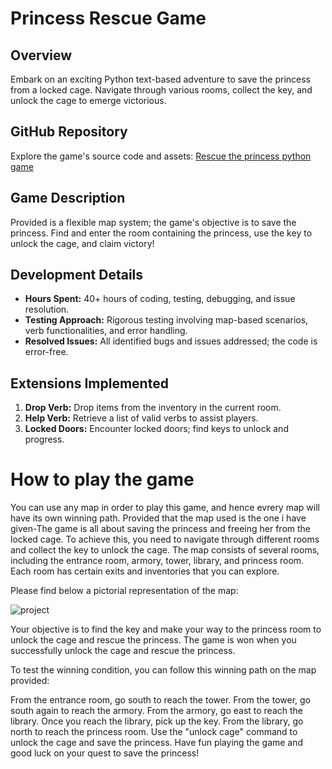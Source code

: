 # Princess Rescue Game

## Overview
Embark on an exciting Python text-based adventure to save the princess from a locked cage. Navigate through various rooms, collect the key, and unlock the cage to emerge victorious.

## GitHub Repository
Explore the game's source code and assets: [Rescue the princess python game](https://github.com/RachanaZha/CS515)

## Game Description
Provided is a flexible map system; the game's objective is to save the princess. Find and enter the room containing the princess, use the key to unlock the cage, and claim victory!

## Development Details
- **Hours Spent:** 40+ hours of coding, testing, debugging, and issue resolution.
- **Testing Approach:** Rigorous testing involving map-based scenarios, verb functionalities, and error handling.
- **Resolved Issues:** All identified bugs and issues addressed; the code is error-free.

## Extensions Implemented
1. **Drop Verb:** Drop items from the inventory in the current room.
2. **Help Verb:** Retrieve a list of valid verbs to assist players.
3. **Locked Doors:** Encounter locked doors; find keys to unlock and progress.

# How to play the game 
You can use any map in order to play this game, and hence evrery map will have its own winning path. Provided that the map used is the one i have given-The game is all about saving the princess and freeing her from the locked cage. To achieve this, you need to navigate through different rooms and collect the key to unlock the cage. The map consists of several rooms, including the entrance room, armory, tower, library, and princess room. Each room has certain exits and inventories that you can explore.

Please find below a pictorial representation of the map:

![project](https://user-images.githubusercontent.com/124010659/229400022-bea170f4-5101-48ae-bdaf-00fd88578e42.jpg)

Your objective is to find the key and make your way to the princess room to unlock the cage and rescue the princess. The game is won when you successfully unlock the cage and rescue the princess.

To test the winning condition, you can follow this winning path on the map provided:

From the entrance room, go south to reach the tower.
From the tower, go south again to reach the armory.
From the armory, go east to reach the library.
Once you reach the library, pick up the key.
From the library, go north to reach the princess room.
Use the "unlock cage" command to unlock the cage and save the princess.
Have fun playing the game and good luck on your quest to save the princess!


